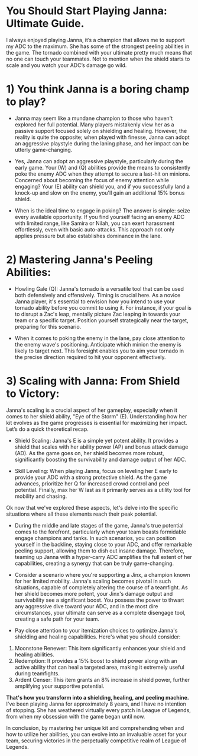 # You Should Start Playing Janna: Ultimate Guide. 

I always enjoyed playing Janna, it’s a champion that allows me to support my ADC to the maximum. She has some of the strongest peeling abilities in the game. The tornado combined with your ultimate pretty much means that no one can touch your teammates. Not to mention when the shield starts to scale and you watch your ADC’s damage go wild.

# 1) You think Janna is a boring champ to play? 

- Janna may seem like a mundane champion to those who haven't explored her full potential. Many players mistakenly view her as a passive support focused solely on shielding and healing. However, the reality is quite the opposite; when played with finesse, Janna can adopt an aggressive playstyle during the laning phase, and her impact can be utterly game-changing.

- Yes, Janna can adopt an aggressive playstyle, particularly during the early game. Your (W) and (Q) abilities provide the means to consistently poke the enemy ADC when they attempt to secure a last-hit on minions. Concerned about becoming the focus of enemy attention while engaging? Your (E) ability can shield you, and if you successfully land a knock-up and slow on the enemy, you'll gain an additional 15% bonus shield.

- When is the ideal time to engage in poking? The answer is simple: seize every available opportunity. If you find yourself facing an enemy ADC with limited range, like Samira or Nilah, you can exert harassment effortlessly, even with basic auto-attacks. This approach not only applies pressure but also establishes dominance in the lane.  


# 2) Mastering Janna's Peeling Abilities:

- Howling Gale (Q): Janna's tornado is a versatile tool that can be used both defensively and offensively. Timing is crucial here. As a novice Janna player, it's essential to envision how you intend to use your tornado ability before you commit to using it. For instance, if your goal is to disrupt a Zac's leap, mentally picture Zac leaping in towards your team or a specific target. Position yourself strategically near the target, preparing for this scenario.

- When it comes to poking the enemy in the lane, pay close attention to the enemy wave's positioning. Anticipate which minion the enemy is likely to target next. This foresight enables you to aim your tornado in the precise direction required to hit your opponent effectively.

# 3) Scaling with Janna: From Shield to Victory:

Janna's scaling is a crucial aspect of her gameplay, especially when it comes to her shield ability, "Eye of the Storm" (E). Understanding how her kit evolves as the game progresses is essential for maximizing her impact. Let’s do a quick theoretical recap. 

- Shield Scaling: Janna's E is a simple yet potent ability. It provides a shield that scales with her ability power (AP) and bonus attack damage (AD). As the game goes on, her shield becomes more robust, significantly boosting the survivability and damage output of her ADC. 

- Skill Leveling: When playing Janna, focus on leveling her E early to provide your ADC with a strong protective shield. As the game advances, prioritize her Q for increased crowd control and peel potential. Finally, max her W last as it primarily serves as a utility tool for mobility and chasing.

Ok now that we've explored these aspects, let's delve into the specific situations where all these elements reach their peak potential.

- During the middle and late stages of the game, Janna's true potential comes to the forefront, particularly when your team boasts formidable engage champions and tanks. In such scenarios, you can position yourself in the backline, staying close to your ADC, and offer remarkable peeling support, allowing them to dish out insane damage. Therefore, teaming up Janna with a hyper-carry ADC amplifies the full extent of her capabilities, creating a synergy that can be truly game-changing.

- Consider a scenario where you're supporting a Jinx, a champion known for her limited mobility. Janna's scaling becomes pivotal in such situations, capable of completely altering the course of a teamfight. As her shield becomes more potent, your Jinx's damage output and survivability see a significant boost. You possess the power to thwart any aggressive dive toward your ADC, and in the most dire circumstances, your ultimate can serve as a complete disengage tool, creating a safe path for your team. 


- Pay close attention to your itemization choices to optimize Janna's shielding and healing capabilities. Here's what you should consider:

1. Moonstone Renewer: This item significantly enhances your shield and healing abilities.
2. Redemption: It provides a 15% boost to shield power along with an active ability that can heal a targeted area, making it extremely useful during teamfights.
3. Ardent Censer: This item grants an 8% increase in shield power, further amplifying your supportive potential.


**That's how you transform into a shielding, healing, and peeling machine.** I've been playing Janna for approximately 8 years, and I have no intention of stopping. She has weathered virtually every patch in League of Legends, from when my obsession with the game began until now.

In conclusion, by mastering her unique kit and comprehending when and how to utilize her abilities, you can evolve into an invaluable asset for your team, securing victories in the perpetually competitive realm of League of Legends.
